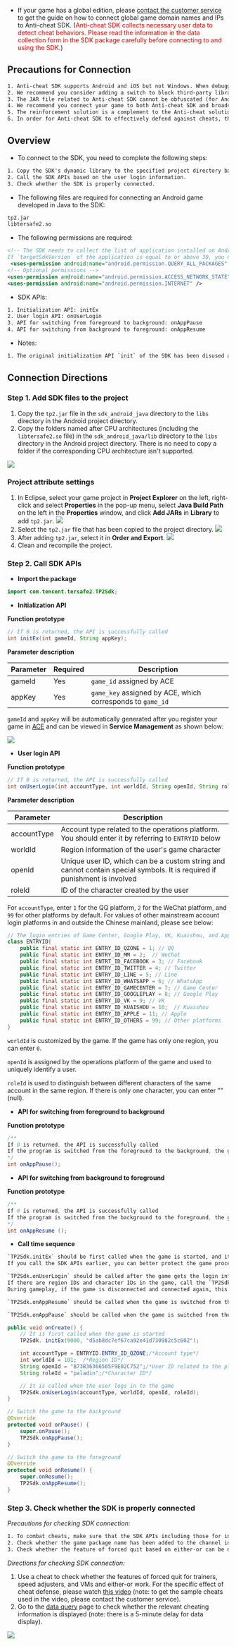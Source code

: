 * If your game has a global edition, please [contact the customer service](https://admin.qidian.qq.com/template/blue/mp/menu/qr-code-jump.html?linkType=0&env=ol&kfuin=2852167644&fid=28&key=d81ab0145faf07ade8b35f63efae4464&cate=1&type=16&ftype=1&_type=wpa&qidian=true) to get the guide on how to connect global game domain names and IPs to Anti-cheat SDK. (<font color="#dd0000">Anti-cheat SDK collects necessary user data to detect cheat behaviors. Please read the information in the data collection form in the SDK package carefully before connecting to and using the SDK.</font>)

## Precautions for Connection

```xml
1. Anti-cheat SDK supports Android and iOS but not Windows. When debugging a program on Windows, you can use a macro to isolate the SDK features. When releasing your game on the public network, be sure to enable the macro so that the SDK can work properly;
2. We recommend you consider adding a switch to block third-party libraries if your game is connected to any third-party component. In this way, you can block such libraries to troubleshoot issues.
3. The JAR file related to Anti-cheat SDK cannot be obfuscated (for Android only).
4. We recommend you connect your game to both Anti-cheat SDK and broadcasting API to better combat cheats.
5. The reinforcement solution is a complement to the Anti-cheat solution and can effectively protect the stable running of the SDK. Using both the solutions together can deliver a better protection effect.
6. In order for Anti-cheat SDK to effectively defend against cheats, the Anti-cheat service must be within the validity period, and you must add the project package name of the game through the channel information in game management in the console.
```

## Overview

* To connect to the SDK, you need to complete the following steps:

```xml
1. Copy the SDK's dynamic library to the specified project directory based on the OS of the game and the CPU architecture supported by the game.
2. Call the SDK APIs based on the user login information.
3. Check whether the SDK is properly connected.
```

* The following files are required for connecting an Android game developed in Java to the SDK:

```xml
tp2.jar
libtersafe2.so
```

* The following permissions are required:

```xml
<!-- The SDK needs to collect the list of application installed on Android devices, and Android 11 requires declaration of the corresponding permission.
If `targetSdkVersion` of the application is equal to or above 30, you need to add the following permission in the `AndroidManifest.xml` file; otherwise, the SDK features will be affected: -->
 <uses-permission android:name="android.permission.QUERY_ALL_PACKAGES" />
<!-- Optional permissions -->
<uses-permission android:name="android.permission.ACCESS_NETWORK_STATE" />
<uses-permission android:name="android.permission.INTERNET" />
```

* SDK APIs:

```xml
1. Initialization API: initEx
2. User login API: onUserLogin
3. API for switching from foreground to background: onAppPause
4. API for switching from background to foreground: onAppResume
```

* Notes:

```xml
1. The original initialization API `init` of the SDK has been disused and replaced with `initEx` with the `appKey` parameter added.
```

## Connection Directions

### Step 1. Add SDK files to the project

1. Copy the `tp2.jar` file in the `sdk_android_java` directory to the `libs` directory in the Android project directory.
2. Copy the folders named after CPU architectures (including the `libtersafe2.so` file) in the `sdk_android_java/lib` directory to the `libs` directory in the Android project directory. There is no need to copy a folder if the corresponding CPU architecture isn't supported.

![ ](/docs/ACE-doc/10_mobile-SDK/27/sdk_Android_java_01.jpg)

### Project attribute settings

1. In Eclipse, select your game project in **Project Explorer** on the left, right-click and select **Properties** in the pop-up menu, select **Java Build Path** on the left in the **Properties** window, and click **Add JARs** in **Library** to add `tp2.jar`.
   ![ ](/docs/ACE-doc/10_mobile-SDK/27/sdk_Android_java_02.jpg)
2. Select the `tp2.jar` file that has been copied to the project directory.
   ![ ](/docs/ACE-doc/10_mobile-SDK/27/sdk_Android_java_03.jpg)
3. After adding `tp2.jar`, select it in **Order and Export**.
   ![ ](/docs/ACE-doc/10_mobile-SDK/27/sdk_Android_java_04.jpg)
4. Clean and recompile the project.

### Step 2. Call SDK APIs

* **Import the package**

```java
import com.tencent.tersafe2.TP2Sdk;
```

* **Initialization API**

**Function prototype**

```java
// If 0 is returned, the API is successfully called
int initEx(int gameId, String appKey);
```

**Parameter description**

| Parameter | Required | Description |
|-----|---------|-----|
|gameId | Yes | `game_id` assigned by ACE |
|appKey | Yes | `game_key` assigned by ACE, which corresponds to `game_id` |

`gameId` and `appKey` will be automatically generated after you register your game in [ACE](#/console/service/overview) and can be viewed in **Service Management** as shown below:

![ ](/docs/ACE-doc/10_mobile-SDK/25/sdk_Android.png)

* **User login API**

**Function prototype**

```java
// If 0 is returned, the API is successfully called
int onUserLogin(int accountType, int worldId, String openId, String roleId);
```

**Parameter description**

| Parameter | Description |
|----|----|
| accountType | Account type related to the operations platform. You should enter it by referring to `ENTRYID` below |
| worldId | Region information of the user's game character |
| openId | Unique user ID, which can be a custom string and cannot contain special symbols. It is required if punishment is involved |
| roleId | ID of the character created by the user |

For `accountType`, enter `1` for the QQ platform, `2` for the WeChat platform, and `99` for other platforms by default. For values of other mainstream account login platforms in and outside the Chinese mainland, please see below:

```java
// The login entries of Game Center, Google Play, VK, Kuaishou, and Apple take effect on SDK versions above 4.6
class ENTRYID{
    public final static int ENTRY_ID_QZONE = 1; // QQ
    public final static int ENTRY_ID_MM = 2;  // WeChat
    public final static int ENTRT_ID_FACEBOOK = 3; // Facebook
    public final static int ENTRY_ID_TWITTER = 4; // Twitter
    public final static int ENTRY_ID_LINE = 5; // Line
    public final static int ENTRY_ID_WHATSAPP = 6; // WhatsApp
    public final static int ENTRY_ID_GAMECENTER = 7; // Game Center
    public final static int ENTRY_ID_GOOGLEPLAY = 8; // Google Play
    public final static int ENTRY_ID_VK = 9; // VK
    public final static int ENTRY_ID_KUAISHOU = 10;  // Kuaishou
    public final static int ENTRY_ID_APPLE = 11; // Apple
    public final static int ENTRY_ID_OTHERS = 99; // Other platforms
}
```

`worldId` is customized by the game. If the game has only one region, you can enter `0`.

`openId` is assigned by the operations platform of the game and used to uniquely identify a user.

`roleId` is used to distinguish between different characters of the same account in the same region. If there is only one character, you can enter "" (null).

* **API for switching from foreground to background**

**Function prototype**

```java
/**
If 0 is returned, the API is successfully called
If the program is switched from the foreground to the background, the game is in inactive status.
*/
int onAppPause();
```

* **API for switching from background to foreground**

**Function prototype**

```java
/**
If 0 is returned, the API is successfully called
If the program is switched from the background to the foreground, the game is in active status.
*/
int onAppResume ();
```

* **Call time sequence**

```xml
`TP2Sdk.initEx` should be first called when the game is started, and its parameters are the game ID and `appKey`.
If you call the SDK APIs earlier, you can better protect the game process.

`TP2Sdk.onUserLogin` should be called after the game gets the login information authorized by the user.
If there are region IDs and character IDs in the game, call the `TP2Sdk.onUserLogin` API after getting the region and character IDs.
During gameplay, if the game is disconnected and connected again, this API needs to be called again to get the user login information for operations such as login again after logout. The parameters passed in are the user account information, which can be customized.

`TP2Sdk.onAppResume` should be called when the game is switched from the background to the foreground.

`TP2Sdk.onAppPause` should be called when the game is switched from the foreground to the background.
```

```java
public void onCreate() {
    // It is first called when the game is started
    TP2Sdk. initEx(9000, "d5ab8dc7ef67ca92e41d730982c5c602");

    int accountType = ENTRYID.ENTRY_ID_QZONE;/*Account type*/
    int worldId = 101;  /*Region ID*/
    String openId = "B73B36366565F9E02C752";/*User ID related to the platform*/
    String roleId = "paladin";/*Character ID*/

    // It is called when the user logs in to the game
    TP2Sdk.onUserLogin(accountType, worldId, openId, roleId);
}

// Switch the game to the background
@Override
protected void onPause() {
    super.onPause();
    TP2Sdk.onAppPause();
}

// Switch the game to the foreground
@Override
protected void onResume() {
    super.onResume();
    TP2Sdk.onAppResume();
}
```

### Step 3. Check whether the SDK is properly connected

*Precautions for checking SDK connection:*

```xml
1. To combat cheats, make sure that the SDK APIs including those for initialization, user login, and foreground/background switch have been called on the game client.
2. Check whether the game package name has been added to the channel information in ACE.
3. Check whether the feature of forced quit based on either-or can be normally used.
```

*Directions for checking SDK connection:*

1. Use a cheat to check whether the features of forced quit for trainers, speed adjusters, and VMs and either-or work. For the specific effect of cheat defense, please watch [this video](https://v.qq.com/x/page/y0868v09qgj.html) (note: to get the sample cheats used in the video, please contact the customer service).
2. Go to the [data query](#/console/service/query-data) page to check whether the relevant cheating information is displayed (note: there is a 5-minute delay for data display).

![ ](/docs/ACE-doc/10_mobile-SDK/25/android_console_modify.png)

